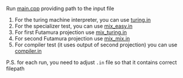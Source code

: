 Run [main.cpp](main.cpp) providing path to the input file
1. For the turing machine interpreter, you can use [turing.in](turing.in)
2. For the specializer test, you can use [mix_easy.in](mix_easy.in)
3. For first Futamura projection use [mix_turing.in](mix_turing.in)
4. For second Futamura projection use [mix_mix.in](mix_mix.in)
5. For compiler test (it uses output of second projection) you can use [compiler.in](compiler.in)

P.S. for each run, you need to adjust `.in` file so that it contains correct filepath
